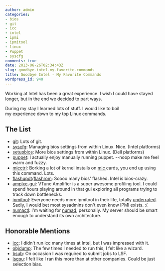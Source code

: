 ```yaml
---
author: admin
categories:
- bios
- git
- icc
- intel
- ipmi
- ipmitool
- linux
- Puppet
- syscfg
comments: true
date: 2013-06-26T02:34:43Z
slug: goodbye-intel-my-favorite-commands
title: Goodbye Intel - My Favorite Commands
wordpress_id: 940
---
```


Working at Intel has been a great experience. I wish I could have stayed longer, but in the end we decided to part ways.

During my stay I learned lots of stuff. I would like to boil my experience down to my top Linux commands.


## The List
	
  * [git](http://try.github.com): Lots of git.
  * [syscfg](https://wiki.xkyle.com/Syscfg): Managing bios settings from within Linux. Nice. (Intel platforms)
  * [setupbios](https://wiki.xkyle.com/Dell_setupbios): More bios settings from within Linux. (Dell platforms)
  * [puppet](https://puppetlabs.com/): I actually enjoy manually running puppet. --noop make me feel warm and fuzzy.
  * [micctrl](http://software.intel.com/en-us/articles/intel-manycore-platform-software-stack-mpss): Borking a lot of kernel installs on [mic ](https://en.wikipedia.org/wiki/Intel_MIC)cards, you end up using this command. Lots.
  * [flashupdt](http://download.intel.com/support/motherboards/server/ism/sb/intel_ofu_user_guide.pdf)/[flashrom](http://flashrom.org/Flashrom): Soooo many bios' flashed. Intel is bios-crazy.
  * [amplxe-gui](http://software.intel.com/en-us/intel-vtune-amplifier-xe): VTune Amplifier is a super awesome profiling tool. I could spend hours playing around in that gui exploring all programs trying to track down bottlenecks.
  * [ipmitool](/7-underused-ipmitool-commands/): Everyone needs more ipmitool in their life, totally [underrated](/7-underused-ipmitool-commands/). Sadly, I would bet most sysadmins don't even know IPMI exists. :(
  * [numactl](http://linuxmanpages.com/man8/numactl.8.php): I'm waiting for [numad](http://fedoraproject.org/wiki/Features/numad), personally. My server should be smart enough to understand its own architecture.

## Honorable Mentions
	
  * [icc](http://software.intel.com/en-us/intel-compilers/): I didn't run icc many times at Intel, but I was impressed with it.
  * [objdump](https://en.wikipedia.org/wiki/Objdump): The few times I needed to run this, I felt like a wizard.
  * [bsub](http://www-03.ibm.com/systems/technicalcomputing/platformcomputing/products/lsf/index.html): On occasion I was required to submit jobs to LSF.
  * [lscpu](http://manpages.courier-mta.org/htmlman1/lscpu.1.html): I felt like I ran this more than at other companies. Could be just selection bias.
